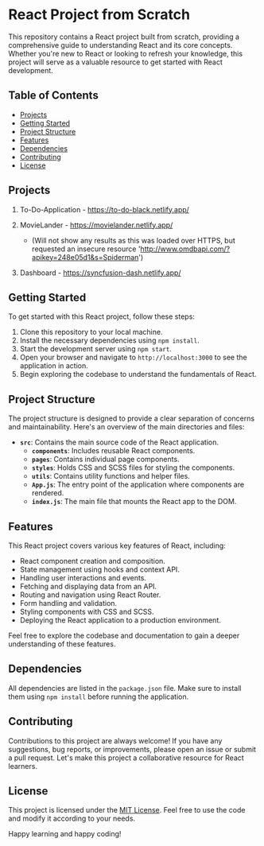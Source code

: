 # React Project from Scratch

This repository contains a React project built from scratch, providing a comprehensive guide to understanding React and its core concepts. Whether you're new to React or looking to refresh your knowledge, this project will serve as a valuable resource to get started with React development.

## Table of Contents

- [Projects](#projects)
- [Getting Started](#getting-started)
- [Project Structure](#project-structure)
- [Features](#features)
- [Dependencies](#dependencies)
- [Contributing](#contributing)
- [License](#license)

## Projects

1. To-Do-Application - https://to-do-black.netlify.app/
   
2. MovieLander - https://movielander.netlify.app/
   - (Will not show any results as this was loaded over HTTPS, but requested an insecure resource 'http://www.omdbapi.com/?apikey=248e05d1&s=Spiderman')
    
3. Dashboard - https://syncfusion-dash.netlify.app/

## Getting Started

To get started with this React project, follow these steps:

1. Clone this repository to your local machine.
2. Install the necessary dependencies using `npm install`.
3. Start the development server using `npm start`.
4. Open your browser and navigate to `http://localhost:3000` to see the application in action.
5. Begin exploring the codebase to understand the fundamentals of React.

## Project Structure

The project structure is designed to provide a clear separation of concerns and maintainability. Here's an overview of the main directories and files:

- **`src`**: Contains the main source code of the React application.
  - **`components`**: Includes reusable React components.
  - **`pages`**: Contains individual page components.
  - **`styles`**: Holds CSS and SCSS files for styling the components.
  - **`utils`**: Contains utility functions and helper files.
  - **`App.js`**: The entry point of the application where components are rendered.
  - **`index.js`**: The main file that mounts the React app to the DOM.

## Features

This React project covers various key features of React, including:

- React component creation and composition.
- State management using hooks and context API.
- Handling user interactions and events.
- Fetching and displaying data from an API.
- Routing and navigation using React Router.
- Form handling and validation.
- Styling components with CSS and SCSS.
- Deploying the React application to a production environment.

Feel free to explore the codebase and documentation to gain a deeper understanding of these features.

## Dependencies

All dependencies are listed in the `package.json` file. Make sure to install them using `npm install` before running the application.

## Contributing

Contributions to this project are always welcome! If you have any suggestions, bug reports, or improvements, please open an issue or submit a pull request. Let's make this project a collaborative resource for React learners.

## License

This project is licensed under the [MIT License](LICENSE). Feel free to use the code and modify it according to your needs.

Happy learning and happy coding!

